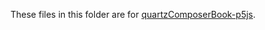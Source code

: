 These files in this folder are for [quartzComposerBook-p5js](https://github.com/hirohitokato/quartzComposerBook-p5js).
